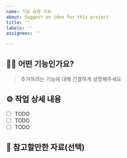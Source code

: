 ```yaml
---
name: 기능 요청 이슈
about: Suggest an idea for this project
title: ''
labels: ''
assignees: ''

---
```


## 💁‍♀️ 어떤 기능인가요?

> 추가하려는 기능에 대해 간결하게 설명해주세요

## ⚙️ 작업 상세 내용

- [ ] TODO
- [ ] TODO
- [ ] TODO

## 📑 참고할만한 자료(선택)
